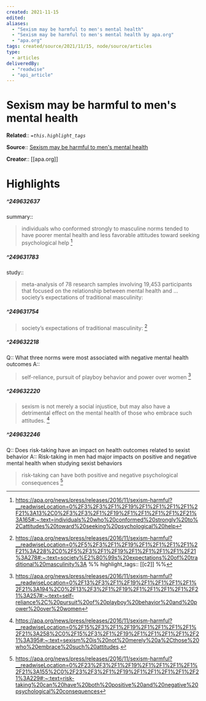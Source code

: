 ```yaml
---
created: 2021-11-15
edited: 
aliases:
  - "Sexism may be harmful to men's mental health"
  - "Sexism may be harmful to men's mental health by apa.org"
  - "apa.org"
tags: created/source/2021/11/15, node/source/articles
type: 
  - articles
deliveredBy: 
  - "readwise"
  - "api_article"
---
```

# Sexism may be harmful to men's mental health

**Related**:: 
*`=this.highlight_tags`*

**Source**:: [Sexism may be harmful to men's mental health](https://apa.org/news/press/releases/2016/11/sexism-harmful)

**Creator**:: [[apa.org]]

# Highlights
##### ^249632637
summary::  
> individuals who conformed strongly to masculine norms tended to have poorer mental health and less favorable attitudes toward seeking psychological help 
  [^249632637]

[^249632637]: https://apa.org/news/press/releases/2016/11/sexism-harmful?__readwiseLocation=0%2F3%2F3%2F1%2F19%2F1%2F1%2F1%2F1%2F21%3A13%2C0%2F3%2F3%2F1%2F19%2F1%2F1%2F1%2F1%2F21%3A165#:~:text=individuals%20who%20conformed%20strongly%20to%2Cattitudes%20toward%20seeking%20psychological%20help

##### ^249631783
study::  
> meta-analysis of 78 research samples involving 19,453 participants that focused on the relationship between mental health and ... society’s expectations of traditional masculinity: 

##### ^249631754
  
> society’s expectations of traditional masculinity: 
  [^249631754]

[^249631754]: https://apa.org/news/press/releases/2016/11/sexism-harmful?__readwiseLocation=0%2F5%2F3%2F1%2F19%2F1%2F1%2F1%2F1%2F21%3A228%2C0%2F5%2F3%2F1%2F19%2F1%2F1%2F1%2F1%2F21%3A278#:~:text=society%E2%80%99s%20expectations%20of%20traditional%20masculinity%3A
%%
highlight_tags:: [[c2]]
%%
##### ^249632218
Q:: What three norms were most associated with negative mental health outcomes 
A::  
> self-reliance, pursuit of playboy behavior and power over women 
  [^249632218]

[^249632218]: https://apa.org/news/press/releases/2016/11/sexism-harmful?__readwiseLocation=0%2F13%2F3%2F1%2F19%2F1%2F1%2F1%2F1%2F21%3A194%2C0%2F13%2F3%2F1%2F19%2F1%2F1%2F1%2F1%2F21%3A257#:~:text=self-reliance%2C%20pursuit%20of%20playboy%20behavior%20and%20power%20over%20women

##### ^249632220
  
> sexism is not merely a social injustice, but may also have a detrimental effect on the mental health of those who embrace such attitudes. 
  [^249632220]

[^249632220]: https://apa.org/news/press/releases/2016/11/sexism-harmful?__readwiseLocation=0%2F15%2F3%2F1%2F19%2F1%2F1%2F1%2F1%2F21%3A258%2C0%2F15%2F3%2F1%2F19%2F1%2F1%2F1%2F1%2F21%3A395#:~:text=sexism%20is%20not%20merely%20a%2Cthose%20who%20embrace%20such%20attitudes.

##### ^249632246
Q:: Does risk-taking have an impact on health outcomes related to sexist behavior
A::
Risk-taking in men had major impacts on positive and negative mental health when studying sexist behaviors  
> risk-taking can have both positive and negative psychological consequences 
  [^249632246]

[^249632246]: https://apa.org/news/press/releases/2016/11/sexism-harmful?__readwiseLocation=0%2F23%2F3%2F1%2F19%2F1%2F1%2F1%2F1%2F21%3A155%2C0%2F23%2F3%2F1%2F19%2F1%2F1%2F1%2F1%2F21%3A229#:~:text=risk-taking%20can%20have%20both%20positive%20and%20negative%20psychological%20consequences

